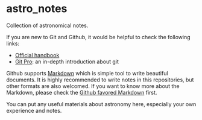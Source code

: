 # astro_notes
Collection of astronomical notes.

If you are new to Git and Github, it would be helpful to check the following links:
- [Official handbook](https://guides.github.com/introduction/git-handbook/)
- [Git Pro](https://git-scm.com/book/en/v2): an in-depth introduction about git


Github supports [Markdown](https://daringfireball.net/projects/markdown/) which is simple tool to write beautiful documents. It is highly recommended to write notes in this repositories, but other formats are also welcomed. If you want to know more about the Markdown, please check the [Github favored Markdown](https://guides.github.com/features/mastering-markdown/) first.

You can put any useful materials about astronomy here, especially your own experience and notes.
